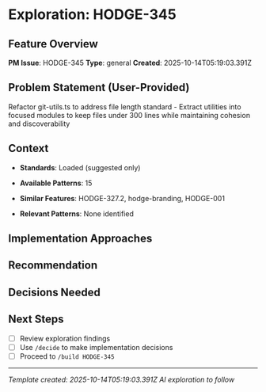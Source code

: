 # Exploration: HODGE-345

## Feature Overview
**PM Issue**: HODGE-345
**Type**: general
**Created**: 2025-10-14T05:19:03.391Z

## Problem Statement (User-Provided)

Refactor git-utils.ts to address file length standard - Extract utilities into focused modules to keep files under 300 lines while maintaining cohesion and discoverability

## Context
- **Standards**: Loaded (suggested only)
- **Available Patterns**: 15

- **Similar Features**: HODGE-327.2, hodge-branding, HODGE-001
- **Relevant Patterns**: None identified

## Implementation Approaches
<!-- AI will generate 2-3 approaches here -->

## Recommendation
<!-- AI will provide recommendation -->

## Decisions Needed
<!-- AI will list decisions for /decide command -->

## Next Steps
- [ ] Review exploration findings
- [ ] Use `/decide` to make implementation decisions
- [ ] Proceed to `/build HODGE-345`

---
*Template created: 2025-10-14T05:19:03.391Z*
*AI exploration to follow*
